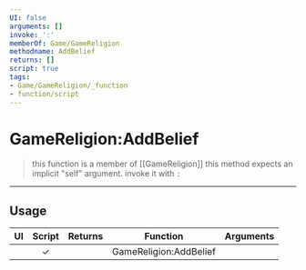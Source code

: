 ```yaml
---
UI: false
arguments: []
invoke: ':'
memberOf: Game/GameReligion
methodname: AddBelief
returns: []
script: true
tags:
- Game/GameReligion/_function
- function/script
---
```

# GameReligion:AddBelief
> this function is a member of [[GameReligion]]
> this method expects an implicit "self" argument. invoke it with `:`
-----
## Usage
|  UI | Script | Returns | Function | Arguments |
|:---:|:------:|-------:|:--------:|:---------|
| |✓||GameReligion:AddBelief||
